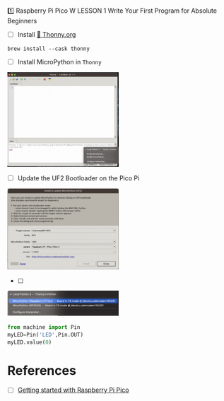 :one: Raspberry Pi Pico W LESSON 1	Write Your First Program for Absolute Beginners

- [ ] Install [:snake: Thonny.org](https://thonny.org)

```
brew install --cask thonny
```

- [ ] Install MicroPython in `Thonny`

<img src=images/Install-Micro-Python.png width='50%' height='50%' > </img>

- [ ] Update the UF2 Bootloader on the Pico Pi

<img src=images/Install-Micro-Python-UF2-bootloader.png width='50%' height='50%' > </img>

- [ ] 

<img src=images/Select-Micro-Python,png.png width='50%' height='50%' > </img>

```python
from machine import Pin
myLED=Pin('LED',Pin.OUT)
myLED.value(0)
```

# References

- [ ] [Getting started with Raspberry Pi Pico](https://projects.raspberrypi.org/en/projects/getting-started-with-the-pico)
